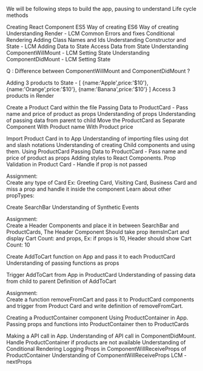We will be following steps to build the app, pausing to understand Life cycle methods

Creating React Component
    ES5 Way of creating
    ES6 Way of creating
Understanding Render - LCM
  Common Errors and fixes
  Conditional Rendering
  Adding Class Names and Ids
Understanding Constructor and State - LCM
    Adding Data to State
    Access Data from State
Understanding ComponentWillMount - LCM
    Setting State
Understanding ComponentDidMount - LCM
    Setting State

Q : Difference between ComponentWillMount and ComponentDidMount ?

Adding 3 products to State - [ {name:'Apple',price:'$10'}, {name:'Orange',price:'$10'}, {name:'Banana',price:'$10'} ]
Access 3 products in Render

Create a Product Card within the file
Passing Data to ProductCard - Pass name and price of product as props
  Understanding of props
  Understanding of passing data from parent to child
Move the ProductCard as Separate Component
  With Product name
  With Product price

Import Product Card in to App
  Understanding of importing files using dot and slash notations
  Understanding of creating Child components and using them.
Using ProductCard
Passing Data to ProductCard - Pass name and price of product as props
Adding styles to React Components.
Prop Validation in Product Card - Handle if prop is not passed

Assignment:  
Create any type of Card Ex: Greeting Card, Visiting Card, Business Card and miss a prop and handle it inside the component
Learn about other propTypes: <link here>

Create SearchBar
  Understanding of Synthetic Events

Assignment:  
Create  a Header Components and place it in between SearchBar and ProductCards,
The Header Component Should take prop itemsInCart and display Cart Count: and props, Ex: if props is 10, Header should show Cart Count: 10

Create AddToCart function on App and pass it to each ProductCard
  Understanding of passing functions as props

Trigger AddToCart from App in ProductCard
  Understanding of passing data from child to parent
Definition of AddToCart

Assignment:  
Create  a function removeFromCart and pass it to ProductCard components and trigger from Product Card and write definition of removeFromCart.

Creating a ProductContainer component
Using ProductContainer in App.
Passing props and functions into ProductContainer then to ProductCards


Making a API call in App.
  Understanding of API call in ComponentDidMount.
Handle ProductContainer if products are not available
  Understanding of Conditional Rendering
Logging Props in ComponentWillReceiveProps of ProductContainer
  Understanding of ComponentWillReceiveProps LCM - nextProps
